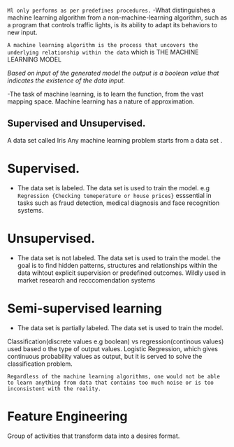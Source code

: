 `Ml only performs as per predefines procedures.`
-What distinguishes a machine learning algorithm from a non-machine-learning algorithm, such as a program that controls traffic lights, is its ability to adapt its behaviors to new input.

`A machine learning algorithm is the process that uncovers the underlying relationship within the data` which is  THE MACHINE LEARNING MODEL

*Based on input of the generated model the output is a boolean value that indicates the existence of the data input.*


-The task of machine learning, is to learn the function, from the vast mapping space.
Machine learning has a nature of approximation.

## Supervised and Unsupervised.
 A data set called Iris
 Any machine learning problem starts from a data set .

 # Supervised.
 - The data set is labeled. The data set is used to train the model. e.g `Regression {Checking temeperature or house prices}` esssential in tasks such as fraud detection, medical diagnosis and face recognition systems.

 # Unsupervised.
 - The data set is not labeled. The data set is used to train the model.
 the goal is to find hidden patterns, structures and relationships within the data wihtout explicit supervision or predefined outcomes. Wildly used in market research and recccomendation systems

 # Semi-supervised learning
 - The data set is partially labeled. The data set is used to train the model.

 Classification(discrete values e.g boolean) vs regression(continous values) used based o the type of output values.
 Logistic Regression, which gives continuous probability values as output, but it is served to solve the classification problem.

 `Regardless of the machine learning algorithms, one would not be able to learn anything from data that contains too much noise or is too inconsistent with the reality.`

 # Feature Engineering
 Group of activities that transform data into a desires format.